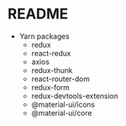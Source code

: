 # README

- Yarn packages
    - redux
    - react-redux
    - axios
    - redux-thunk
    - react-router-dom
    - redux-form
    - redux-devtools-extension
    - @material-ui/icons
    - @material-ui/core
